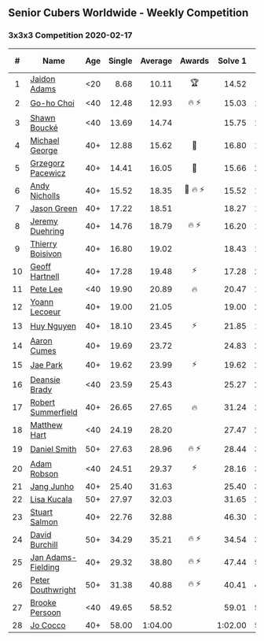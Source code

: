 ## Senior Cubers Worldwide - Weekly Competition
### 3x3x3 Competition 2020-02-17

| # | Name | Age | Single | Average | Awards | Solve 1 | Solve 2 | Solve 3 | Solve 4 | Solve 5 | Video |
| :--: | -- | :--: | --: | --: | :--: | --: | --: | --: | --: | --: | :-- |
| 1 | [Jaidon Adams](../persons/jaidon_adams.md) | <20 | 8.68 | 10.11 | 🏆 | 14.52 | 8.68 | 11.96 | 9.40 | 8.97 | [Link](https://www.facebook.com/events/616423959107229/permalink/620704625345829/) |
| 2 | [Go-ho Choi](../persons/go-ho_choi.md) | <40 | 12.48 | 12.93 | 🔥 ⚡ | 15.03 | 13.21 | 12.76 | 12.48 | 12.83 | [Link](https://www.facebook.com/events/616423959107229/permalink/617133012369657/) |
| 3 | [Shawn Boucké](../persons/shawn_boucke.md) | <40 | 13.69 | 14.74 |  | 15.75 | 14.38 | 18.07 | 14.10 | 13.69 | [Link](https://www.facebook.com/events/616423959107229/permalink/617279555688336/) |
| 4 | [Michael George](../persons/michael_george.md) | 40+ | 12.88 | 15.62 | 🥇 | 16.80 | 14.69 | 19.66 | 12.88 | 15.38 | [Link](https://www.facebook.com/events/616423959107229/permalink/618432695573022/) |
| 5 | [Grzegorz Pacewicz](../persons/grzegorz_pacewicz.md) | 40+ | 14.41 | 16.05 | 🥈 | 15.66 | 21.86 | 14.41 | 16.90 | 15.60 | |
| 6 | [Andy Nicholls](../persons/andy_nicholls.md) | 40+ | 15.52 | 18.35 | 🥉 🔥 ⚡ | 15.52 | 18.05 | 18.81 | 18.19 | 19.73 | [Link](https://www.facebook.com/events/616423959107229/permalink/617120695704222/) |
| 7 | [Jason Green](../persons/jason_green.md) | 40+ | 17.22 | 18.51 |  | 18.27 | 17.22 | 19.36 | 17.90 | 19.64 | [Link](https://www.facebook.com/events/616423959107229/permalink/621424961940462/) |
| 8 | [Jeremy Duehring](../persons/jeremy_duehring.md) | 40+ | 14.76 | 18.79 | 🔥 ⚡ | 16.20 | 19.89 | 20.68 | 20.29 | 14.76 | [Link](https://www.facebook.com/events/616423959107229/permalink/618639688885656/) |
| 9 | [Thierry Boisivon](../persons/thierry_boisivon.md) | 40+ | 16.80 | 19.02 |  | 18.43 | 16.80 | 18.52 | 20.11 | 23.27 | [Link](https://www.facebook.com/events/616423959107229/permalink/621136361969322/) |
| 10 | [Geoff Hartnell](../persons/geoff_hartnell.md) | 40+ | 17.28 | 19.48 | ⚡ | 17.28 | 20.23 | 19.36 | 21.14 | 18.86 | [Link](https://www.facebook.com/events/616423959107229/permalink/620592918690333/) |
| 11 | [Pete Lee](../persons/pete_lee.md) | <40 | 19.90 | 20.89 | 🔥 | 20.47 | 19.90 | 21.60 | 20.60 | 24.10 | [Link](https://www.facebook.com/events/616423959107229/permalink/619925258757099/) |
| 12 | [Yoann Lecoeur](../persons/yoann_lecoeur.md) | 40+ | 19.00 | 21.05 |  | 19.00 | 20.62 | 29.04 | 19.39 | 23.15 | [Link](https://www.facebook.com/events/616423959107229/permalink/616850075731284/) |
| 13 | [Huy Nguyen](../persons/huy_nguyen.md) | 40+ | 18.10 | 23.45 | ⚡ | 21.85 | 18.10 | 22.82 | 25.68 | 26.21 | [Link](https://www.facebook.com/events/616423959107229/permalink/617548025661489/) |
| 14 | [Aaron Cumes](../persons/aaron_cumes.md) | 40+ | 19.69 | 23.72 |  | 24.83 | 23.87 | 29.08 | 22.47 | 19.69 | [Link](https://www.facebook.com/events/616423959107229/permalink/618887685527523/) |
| 15 | [Jae Park](../persons/jae_park.md) | 40+ | 19.62 | 23.99 | ⚡ | 19.62 | 24.74 | 29.89 | 20.84 | 26.39 | [Link](https://www.facebook.com/events/616423959107229/permalink/616661212416837/) |
| 16 | [Deansie Brady](../persons/deansie_brady.md) | <40 | 23.59 | 25.43 |  | 25.27 | 27.15 | 23.59 | 24.51 | 26.51 | [Link](https://www.facebook.com/events/616423959107229/permalink/617932848956340/) |
| 17 | [Robert Summerfield](../persons/robert_summerfield.md) | 40+ | 26.65 | 27.65 | 🔥 | 31.24 | 26.69 | 28.72 | 26.65 | 27.53 | [Link](https://www.facebook.com/events/616423959107229/permalink/617081895708102/) |
| 18 | [Matthew Hart](../persons/matthew_hart.md) | <40 | 24.19 | 28.20 |  | 27.47 | 28.62 | 31.26 | 24.19 | 28.52 | [Link](https://www.facebook.com/events/616423959107229/permalink/621331295283162/) |
| 19 | [Daniel Smith](../persons/daniel_smith.md) | 50+ | 27.63 | 28.96 | 🔥 ⚡ | 28.44 | 32.83 | 27.63 | 29.19 | 29.24 | [Link](https://www.facebook.com/events/616423959107229/permalink/618093752273583/) |
| 20 | [Adam Robson](../persons/adam_robson.md) | <40 | 24.51 | 29.37 | ⚡ | 28.16 | 31.97 | 32.39 | 27.99 | 24.51 | [Link](https://www.facebook.com/events/616423959107229/permalink/617588112324147/) |
| 21 | [Jang Junho](../persons/jang_junho.md) | 40+ | 25.40 | 31.63 |  | 25.40 | 37.37 | 34.36 | 29.66 | 30.87 | [Link](https://www.facebook.com/events/616423959107229/permalink/618758058873819/) |
| 22 | [Lisa Kucala](../persons/lisa_kucala.md) | 50+ | 27.97 | 32.03 |  | 31.65 | 27.97 | 32.75 | 31.70 | 37.00 | [Link](https://www.facebook.com/events/616423959107229/permalink/617792025637089/) |
| 23 | [Stuart Salmon](../persons/stuart_salmon.md) | 40+ | 22.76 | 32.88 |  | 46.30 | 30.51 | 22.76 | 28.69 | 39.46 | [Link](https://www.facebook.com/events/616423959107229/permalink/621286958620929/) |
| 24 | [David Burchill](../persons/david_burchill.md) | 50+ | 34.29 | 35.21 | 🔥 ⚡ | 34.54 | 34.48 | 34.29 | 36.59 | 38.19 | |
| 25 | [Jan Adams-Fielding](../persons/jan_adams-fielding.md) | 40+ | 29.32 | 38.80 | 🔥 ⚡ | 47.44 | 52.59 | 29.32 | 33.36 | 35.60 | [Link](https://www.facebook.com/events/616423959107229/permalink/620581805358111/) |
| 26 | [Peter Douthwright](../persons/peter_douthwright.md) | 50+ | 31.38 | 40.88 | 🔥 ⚡ | 40.41 | 45.08 | 42.27 | 39.95 | 31.38 | [Link](https://www.facebook.com/groups/1604105099735401/permalink/2143098975836008/) |
| 27 | [Brooke Persoon](../persons/brooke_persoon.md) | <40 | 49.65 | 58.52 |  | 59.01 | 56.58 | 59.96 | 49.65 | DNF | [Link](https://www.facebook.com/events/616423959107229/permalink/621392298610395/) |
| 28 | [Jo Cocco](../persons/jo_cocco.md) | 40+ | 58.00 | 1:04.00 |  | 1:02.00 | 59.00 | DNF | 1:13.00 | 58.00 | [Link](https://www.facebook.com/events/616423959107229/permalink/620690745347217/) |

